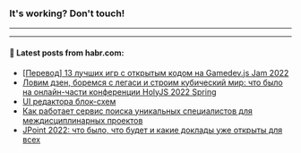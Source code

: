 ### It's working? Don't touch!

---
<!--
#### 🛠️ Technical stack:

![C++](https://img.shields.io/badge/C++-informational?logo=c%2B%2B&style=flat&logoColor=white&color=9C033A)
![Java](https://img.shields.io/badge/Java-informational?logo=java&style=flat&logoColor=white&color=007396)
![Kotlin](https://img.shields.io/badge/Kotlin-informational?logo=Kotlin&style=flat&logoColor=white&color=0095D5)
![JS](https://img.shields.io/badge/JS-informational?logo=javaScript&style=flat&logoColor=black&color=F7Df1E) <br>
![HTML5](https://img.shields.io/badge/HTML5-informational?logo=html5&style=flat&logoColor=white&color=E34F26)
![CSS3](https://img.shields.io/badge/CSS3-informational?logo=css3&style=flat&logoColor=white&color=157286)
![Sass](https://img.shields.io/badge/Saas-informational?logo=sass&style=flat&logoColor=white&color=hotpink)
![PHP](https://img.shields.io/badge/PHP-informational?logo=php&style=flat&logoColor=white&color=777BB4) <br>
![WebPAck](https://img.shields.io/badge/WebPack-informational?logo=webPack&style=flat&logoColor=white&color=FF6F00)
![Bootstrap](https://img.shields.io/badge/Bootstrap-informational?logo=Bootstrap&style=flat&logoColor=white&color=7952B3)
![MySQL](https://img.shields.io/badge/MySQL-informational?logo=MySQL&style=flat&logoColor=white&color=00f) <br>
![NodeJS](https://img.shields.io/badge/NodeJS-informational?logo=node.js&style=flat&logoColor=white&color=43853D)
![Spring](https://img.shields.io/badge/Spring-informational?logo=Spring&style=flat&logoColor=white&color=0A9EDC)
![Angular](https://img.shields.io/badge/Vue-informational?logo=vue.js&style=flat&logoColor=white&color=red)
![Git](https://img.shields.io/badge/Git-informational?logo=git&style=flat&logoColor=white&color=darkorange)
-->
___

#### 💬 Latest posts from habr.com:

<!-- BLOG-POST-LIST:START -->
- [[Перевод] 13 лучших игр с открытым кодом на Gamedev.js Jam 2022](https://habr.com/ru/post/672672/?utm_source=habrahabr&utm_medium=rss&utm_campaign=672672)
- [Ловим дзен, боремся с легаси и строим кубический мир: что было на онлайн-части конференции HolyJS 2022 Spring](https://habr.com/ru/post/672340/?utm_source=habrahabr&utm_medium=rss&utm_campaign=672340)
- [UI редактора блок-схем](https://habr.com/ru/post/672694/?utm_source=habrahabr&utm_medium=rss&utm_campaign=672694)
- [Как работает сервис поиска уникальных специалистов для междисциплинарных проектов](https://habr.com/ru/post/671776/?utm_source=habrahabr&utm_medium=rss&utm_campaign=671776)
- [JPoint 2022: что было, что будет и какие доклады уже открыты для всех](https://habr.com/ru/post/672572/?utm_source=habrahabr&utm_medium=rss&utm_campaign=672572)
<!-- BLOG-POST-LIST:END -->
